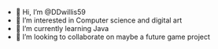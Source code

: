 - 👋 Hi, I’m @DDwillis59
- 👀 I’m interested in Computer science and digital art
- 🌱 I’m currently learning Java
- 💞️ I’m looking to collaborate on maybe a future game project


